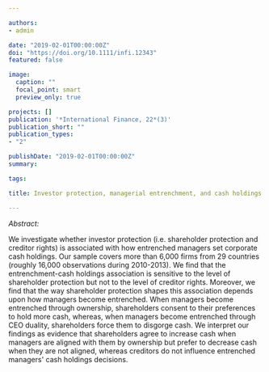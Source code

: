 ```yaml
---

authors:
- admin

date: "2019-02-01T00:00:00Z"
doi: "https://doi.org/10.1111/infi.12343"
featured: false

image: 
  caption: ""
  focal_point: smart
  preview_only: true

projects: []
publication: '*International Finance, 22*(3)'
publication_short: ""
publication_types:
- "2"

publishDate: "2019-02-01T00:00:00Z"
summary: 

tags:

title: Investor protection, managerial entrenchment, and cash holdings - Cross-country evidence

---
```



*Abstract:*

We investigate whether investor protection (i.e. shareholder protection and creditor rights) is associated with how entrenched managers set corporate cash holdings. Our sample covers more than 6,000 firms from 29 countries (roughly 16,000 observations during 2010-2013). We find that the entrenchment-cash holdings association is sensitive to the level of shareholder protection but not to the level of creditor rights. Moreover, we find that the way shareholder protection shapes this association depends upon how managers become entrenched. When managers become entrenched through ownership, shareholders consent to their preferences to hold more cash, whereas, when managers become entrenched through CEO duality, shareholders force them to disgorge cash. We interpret our findings as evidence that shareholders agree to increase cash when managers are aligned with them by ownership but prefer to decrease cash when they are not aligned, whereas creditors do not influence entrenched managers' cash holdings decisions.

